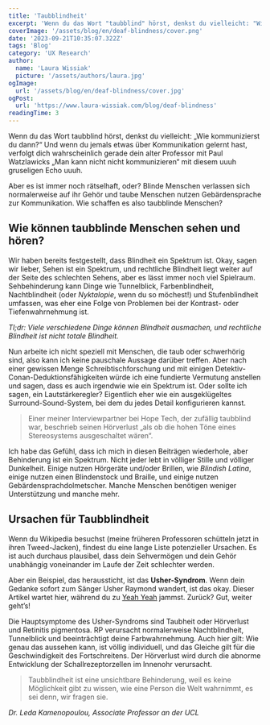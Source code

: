 ```yaml
---
title: 'Taubblindheit'
excerpt: 'Wenn du das Wort "taubblind" hörst, denkst du vielleicht: "Wie kann man dann kommunizieren?" Und wenn du jemals irgendetwas studiert hast, das mit Kommunikation zu tun hat, bin ich mir sicher, dass dein alter Professor dich gerade mit Paul Watzlawicks "Man kann nicht nicht kommunizieren" mit diesem unheimlichen Echo verfolgt ...'
coverImage: '/assets/blog/en/deaf-blindness/cover.png'
date: '2023-09-21T10:35:07.322Z'
tags: 'Blog'
category: 'UX Research'
author:
  name: 'Laura Wissiak'
  picture: '/assets/authors/laura.jpg'
ogImage:
  url: '/assets/blog/en/deaf-blindness/cover.jpg'
ogPost:
  url: 'https://www.laura-wissiak.com/blog/deaf-blindness'
readingTime: 3
---
```


Wenn du das Wort taubblind hörst, denkst du vielleicht: „Wie kommunizierst du dann?“ Und wenn du jemals etwas über Kommunikation gelernt hast, verfolgt dich wahrscheinlich gerade dein alter Professor mit Paul Watzlawicks „Man kann nicht nicht kommunizieren“ mit diesem uuuh gruseligen Echo uuuh.

Aber es ist immer noch rätselhaft, oder? Blinde Menschen verlassen sich normalerweise auf ihr Gehör und taube Menschen nutzen Gebärdensprache zur Kommunikation. Wie schaffen es also taubblinde Menschen?

## Wie können taubblinde Menschen sehen und hören?

Wir haben bereits festgestellt, dass Blindheit ein Spektrum ist. Okay, sagen wir lieber, Sehen ist ein Spektrum, und rechtliche Blindheit liegt weiter auf der Seite des schlechten Sehens, aber es lässt immer noch viel Spielraum. Sehbehinderung kann Dinge wie Tunnelblick, Farbenblindheit, Nachtblindheit (oder _Nyktalopie_, wenn du so möchest!) und Stufenblindheit umfassen, was eher eine Folge von Problemen bei der Kontrast- oder Tiefenwahrnehmung ist.

_Tl;dr: Viele verschiedene Dinge können Blindheit ausmachen, und rechtliche Blindheit ist nicht totale Blindheit._

Nun arbeite ich nicht speziell mit Menschen, die taub oder schwerhörig sind, also kann ich keine pauschale Aussage darüber treffen. Aber nach einer gewissen Menge Schreibtischforschung und mit einigen Detektiv-Conan-Deduktionsfähigkeiten würde ich eine fundierte Vermutung anstellen und sagen, dass es auch irgendwie wie ein Spektrum ist. Oder sollte ich sagen, ein Lautstärkeregler? Eigentlich eher wie ein ausgeklügeltes Surround-Sound-System, bei dem du jedes Detail konfigurieren kannst.

> Einer meiner Interviewpartner bei Hope Tech, der zufällig taubblind war, beschrieb seinen Hörverlust „als ob die hohen Töne eines Stereosystems ausgeschaltet wären“.

Ich habe das Gefühl, dass ich mich in diesen Beiträgen wiederhole, aber Behinderung ist ein Spektrum. Nicht jeder lebt in völliger Stille und völliger Dunkelheit. Einige nutzen Hörgeräte und/oder Brillen, wie _Blindish Latina_, einige nutzen einen Blindenstock und Braille, und einige nutzen Gebärdensprachdolmetscher. Manche Menschen benötigen weniger Unterstützung und manche mehr.

## Ursachen für Taubblindheit

Wenn du Wikipedia besuchst (meine früheren Professoren schütteln jetzt in ihren Tweed-Jacken), findest du eine lange Liste potenzieller Ursachen. Es ist auch durchaus plausibel, dass dein Sehvermögen und dein Gehör unabhängig voneinander im Laufe der Zeit schlechter werden.

Aber ein Beispiel, das heraussticht, ist das **Usher-Syndrom**. Wenn dein Gedanke sofort zum Sänger Usher Raymond wandert, ist das okay. Dieser Artikel wartet hier, während du zu [Yeah Yeah](https://www.youtube.com/watch?v=ut71pbXxao0) jammst. Zurück? Gut, weiter geht’s!

Die Hauptsymptome des Usher-Syndroms sind Taubheit oder Hörverlust und Retinitis pigmentosa. RP verursacht normalerweise Nachtblindheit, Tunnelblick und beeinträchtigt deine Farbwahrnehmung. Auch hier gilt: Wie genau das aussehen kann, ist völlig individuell, und das Gleiche gilt für die Geschwindigkeit des Fortschreitens. Der Hörverlust wird durch die abnorme Entwicklung der Schallrezeptorzellen im Innenohr verursacht.

> Taubblindheit ist eine unsichtbare Behinderung, weil es keine Möglichkeit gibt zu wissen, wie eine Person die Welt wahrnimmt, es sei denn, wir fragen sie.

_Dr. Leda Kamenopoulou, Associate Professor an der UCL_
